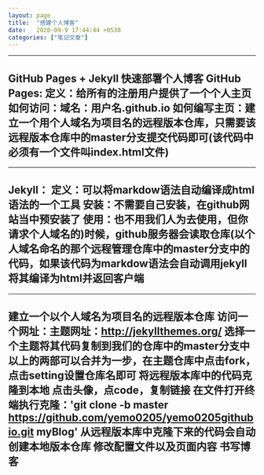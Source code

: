 ```yaml
---
layout: page
title:  "搭建个人博客"
date:   2020-09-9 17:44:44 +0530
categories: ["笔记文章"]
---
```



---
GitHub Pages + Jekyll 快速部署个人博客
  GitHub Pages:
  定义：给所有的注册用户提供了一个个人主页
  如何访问：域名：用户名.github.io
  如何编写主页：建立一个用个人域名为项目名的远程版本仓库，只需要该远程版本仓库中的master分支提交代码即可(该代码中必须有一个文件叫index.html文件)
---

---
 Jekyll：
  定义：可以将markdow语法自动编译成html语法的一个工具
  安装：不需要自己安装，在github网站当中预安装了
  使用：也不用我们人为去使用，但你请求个人域名的)时候，github服务器会读取仓库(以个人域名命名的那个远程管理仓库中的master分支中的代码，如果该代码为markdow语法会自动调用jekyll将其编译为html并返回客户端
---

---
建立一个以个人域名为项目名的远程版本仓库
  访问一个网址：主题网址：http://jekyllthemes.org/ 选择一个主题将其代码复制到我们的仓库中的master分支中
  以上的两部可以合并为一步，在主题仓库中点击fork，点击setting设置仓库名即可
  将远程版本库中的代码克隆到本地
  点击头像，点code，复制链接
  在文件打开终端执行克隆：'git clone -b master https://github.com/yemo0205/yemo0205githubio.git myBlog'
从远程版本库中克隆下来的代码会自动创建本地版本仓库
 修改配置文件以及页面内容
 书写博客
---